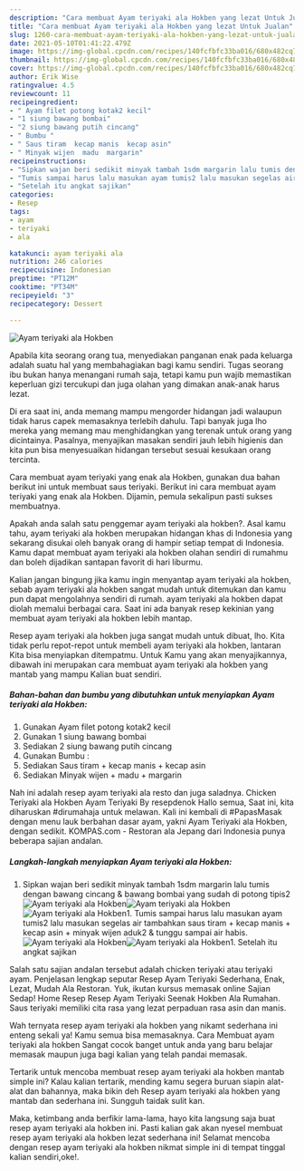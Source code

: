 ```yaml
---
description: "Cara membuat Ayam teriyaki ala Hokben yang lezat Untuk Jualan"
title: "Cara membuat Ayam teriyaki ala Hokben yang lezat Untuk Jualan"
slug: 1260-cara-membuat-ayam-teriyaki-ala-hokben-yang-lezat-untuk-jualan
date: 2021-05-10T01:41:22.479Z
image: https://img-global.cpcdn.com/recipes/140fcfbfc33ba016/680x482cq70/ayam-teriyaki-ala-hokben-foto-resep-utama.jpg
thumbnail: https://img-global.cpcdn.com/recipes/140fcfbfc33ba016/680x482cq70/ayam-teriyaki-ala-hokben-foto-resep-utama.jpg
cover: https://img-global.cpcdn.com/recipes/140fcfbfc33ba016/680x482cq70/ayam-teriyaki-ala-hokben-foto-resep-utama.jpg
author: Erik Wise
ratingvalue: 4.5
reviewcount: 11
recipeingredient:
- " Ayam filet potong kotak2 kecil"
- "1 siung bawang bombai"
- "2 siung bawang putih cincang"
- " Bumbu "
- " Saus tiram  kecap manis  kecap asin"
- " Minyak wijen  madu  margarin"
recipeinstructions:
- "Sipkan wajan beri sedikit minyak tambah 1sdm margarin lalu tumis dengan bawang cincang &amp; bawang bombai yang sudah di potong tipis2"
- "Tumis sampai harus lalu masukan ayam tumis2 lalu masukan segelas air tambahkan saus tiram + kecap manis + kecap asin + minyak wijen aduk2 &amp; tunggu sampai air habis."
- "Setelah itu angkat sajikan"
categories:
- Resep
tags:
- ayam
- teriyaki
- ala

katakunci: ayam teriyaki ala 
nutrition: 246 calories
recipecuisine: Indonesian
preptime: "PT12M"
cooktime: "PT34M"
recipeyield: "3"
recipecategory: Dessert

---
```



![Ayam teriyaki ala Hokben](https://img-global.cpcdn.com/recipes/140fcfbfc33ba016/680x482cq70/ayam-teriyaki-ala-hokben-foto-resep-utama.jpg)

Apabila kita seorang orang tua, menyediakan panganan enak pada keluarga adalah suatu hal yang membahagiakan bagi kamu sendiri. Tugas seorang ibu bukan hanya menangani rumah saja, tetapi kamu pun wajib memastikan keperluan gizi tercukupi dan juga olahan yang dimakan anak-anak harus lezat.

Di era  saat ini, anda memang mampu mengorder hidangan jadi walaupun tidak harus capek memasaknya terlebih dahulu. Tapi banyak juga lho mereka yang memang mau menghidangkan yang terenak untuk orang yang dicintainya. Pasalnya, menyajikan masakan sendiri jauh lebih higienis dan kita pun bisa menyesuaikan hidangan tersebut sesuai kesukaan orang tercinta. 

Cara membuat ayam teriyaki yang enak ala Hokben, gunakan dua bahan berikut ini untuk membuat saus teriyaki. Berikut ini cara membuat ayam teriyaki yang enak ala Hokben. Dijamin, pemula sekalipun pasti sukses membuatnya.

Apakah anda salah satu penggemar ayam teriyaki ala hokben?. Asal kamu tahu, ayam teriyaki ala hokben merupakan hidangan khas di Indonesia yang sekarang disukai oleh banyak orang di hampir setiap tempat di Indonesia. Kamu dapat membuat ayam teriyaki ala hokben olahan sendiri di rumahmu dan boleh dijadikan santapan favorit di hari liburmu.

Kalian jangan bingung jika kamu ingin menyantap ayam teriyaki ala hokben, sebab ayam teriyaki ala hokben sangat mudah untuk ditemukan dan kamu pun dapat mengolahnya sendiri di rumah. ayam teriyaki ala hokben dapat diolah memalui berbagai cara. Saat ini ada banyak resep kekinian yang membuat ayam teriyaki ala hokben lebih mantap.

Resep ayam teriyaki ala hokben juga sangat mudah untuk dibuat, lho. Kita tidak perlu repot-repot untuk membeli ayam teriyaki ala hokben, lantaran Kita bisa menyiapkan ditempatmu. Untuk Kamu yang akan menyajikannya, dibawah ini merupakan cara membuat ayam teriyaki ala hokben yang mantab yang mampu Kalian buat sendiri.

<!--inarticleads1-->

##### Bahan-bahan dan bumbu yang dibutuhkan untuk menyiapkan Ayam teriyaki ala Hokben:

1. Gunakan  Ayam filet potong kotak2 kecil
1. Gunakan 1 siung bawang bombai
1. Sediakan 2 siung bawang putih cincang
1. Gunakan  Bumbu :
1. Sediakan  Saus tiram + kecap manis + kecap asin
1. Sediakan  Minyak wijen + madu + margarin


Nah ini adalah resep ayam teriyaki ala resto dan juga saladnya. Chicken Teriyaki ala Hokben Ayam Teriyaki By resepdenok Hallo semua, Saat ini, kita diharuskan #dirumahaja untuk melawan. Kali ini kembali di #PapasMasak dengan menu lauk berbahan dasar ayam, yakni Ayam Teriyaki ala Hokben, dengan sedikit. KOMPAS.com - Restoran ala Jepang dari Indonesia punya beberapa sajian andalan. 

<!--inarticleads2-->

##### Langkah-langkah menyiapkan Ayam teriyaki ala Hokben:

1. Sipkan wajan beri sedikit minyak tambah 1sdm margarin lalu tumis dengan bawang cincang &amp; bawang bombai yang sudah di potong tipis2
<img src="https://img-global.cpcdn.com/steps/fcd1589796843c05/160x128cq70/ayam-teriyaki-ala-hokben-langkah-memasak-1-foto.jpg" alt="Ayam teriyaki ala Hokben"><img src="//assets-global.cpcdn.com/assets/icons/button_play-2c75c40dde080a61004c1f40b05d8f140eaff45d7e9e6481dc71c63d2e7c4909.png" alt="Ayam teriyaki ala Hokben"><img src="https://img-global.cpcdn.com/steps/55470e1db6561138/160x128cq70/ayam-teriyaki-ala-hokben-langkah-memasak-1-foto.jpg" alt="Ayam teriyaki ala Hokben">1. Tumis sampai harus lalu masukan ayam tumis2 lalu masukan segelas air tambahkan saus tiram + kecap manis + kecap asin + minyak wijen aduk2 &amp; tunggu sampai air habis.
<img src="//assets-global.cpcdn.com/assets/icons/button_play-2c75c40dde080a61004c1f40b05d8f140eaff45d7e9e6481dc71c63d2e7c4909.png" alt="Ayam teriyaki ala Hokben"><img src="https://img-global.cpcdn.com/steps/6a962b18d8feb186/160x128cq70/ayam-teriyaki-ala-hokben-langkah-memasak-2-foto.jpg" alt="Ayam teriyaki ala Hokben">1. Setelah itu angkat sajikan


Salah satu sajian andalan tersebut adalah chicken teriyaki atau teriyaki ayam. Penjelasan lengkap seputar Resep Ayam Teriyaki Sederhana, Enak, Lezat, Mudah Ala Restoran. Yuk, ikutan kursus memasak online Sajian Sedap! Home Resep Resep Ayam Teriyaki Seenak Hokben Ala Rumahan. Saus teriyaki memiliki cita rasa yang lezat perpaduan rasa asin dan manis. 

Wah ternyata resep ayam teriyaki ala hokben yang nikamt sederhana ini enteng sekali ya! Kamu semua bisa memasaknya. Cara Membuat ayam teriyaki ala hokben Sangat cocok banget untuk anda yang baru belajar memasak maupun juga bagi kalian yang telah pandai memasak.

Tertarik untuk mencoba membuat resep ayam teriyaki ala hokben mantab simple ini? Kalau kalian tertarik, mending kamu segera buruan siapin alat-alat dan bahannya, maka bikin deh Resep ayam teriyaki ala hokben yang mantab dan sederhana ini. Sungguh taidak sulit kan. 

Maka, ketimbang anda berfikir lama-lama, hayo kita langsung saja buat resep ayam teriyaki ala hokben ini. Pasti kalian gak akan nyesel membuat resep ayam teriyaki ala hokben lezat sederhana ini! Selamat mencoba dengan resep ayam teriyaki ala hokben nikmat simple ini di tempat tinggal kalian sendiri,oke!.

